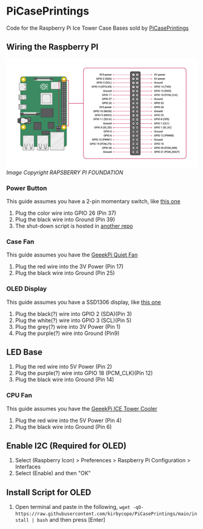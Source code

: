 # PiCasePrintings
Code for the Raspberry Pi Ice Tower Case Bases sold by [PiCasePrintings](https://www.etsy.com/shop/PiCasePrintings)

## Wiring the Raspberry PI
![Screenshot](/GPIO-Pinout-Diagram-2.png)
</br>*Image Copyright RAPSBERRY PI FOUNDATION*

### Power Button
This guide assumes you have a 2-pin momentary switch, like [this one](https://smile.amazon.com/skineat-3-Pack-Desktop-Button-Computer/dp/B089RGH3TX/)
1. Plug the color wire into GPIO 26 (Pin 37)
1. Plug the black wire into Ground (Pin 39)
1. The shut-down script is hosted in [another repo](https://github.com/kirbycope/soft-shutdown-script)

### Case Fan
This guide assumes you have the [GeeekPi Quiet Fan](https://smile.amazon.com/GeeekPi-Raspberry-40x40x10mm-Brushless-Multicolour/dp/B082X1W7M5)
1. Plug the red wire into the 3V Power (Pin 17)
1. Plug the black wire into Ground (Pin 25)

### OLED Display
This guide assumes you have a SSD1306 display, like [this one](https://smile.amazon.com/Treedix-Display-Interface-Compatible-Raspberry/dp/B08D9FPLYH)
1. Plug the black(?) wire into GPIO 2 (SDA)(Pin 3)
1. Plug the white(?) wire into GPIO 3 (SCL)(Pin 5)
1. Plug the grey(?) wire into 3V Power (Pin 1)
1. Plug the purple(?) wire into Ground (Pin9)

## LED Base
1. Plug the red wire into 5V Power (Pin 2)
1. Plug the purple(?) wire into GPIO 18 (PCM_CLK)(Pin 12)
1. Plug the black wire into Ground (Pin 14)

### CPU Fan
This guide assumes you have the [GeeekPi ICE Tower Cooler](https://smile.amazon.com/GeeekPi-Raspberry-Cooling-Cooler-Heatsink/dp/B07V35SXMC)
1. Plug the red wire into the 5V Power (Pin 4)
1. Plug the black wire into Ground (Pin 6)

## Enable I2C (Required for OLED)
1. Select (Raspberry Icon) > Preferences > Raspberry Pi Configuration > Interfaces
1. Select (Enable) and then "OK"

## Install Script for OLED
1. Open terminal and paste in the following, `wget -qO- https://raw.githubusercontent.com/kirbycope/PiCasePrintings/main/install | bash` and then press [Enter]
